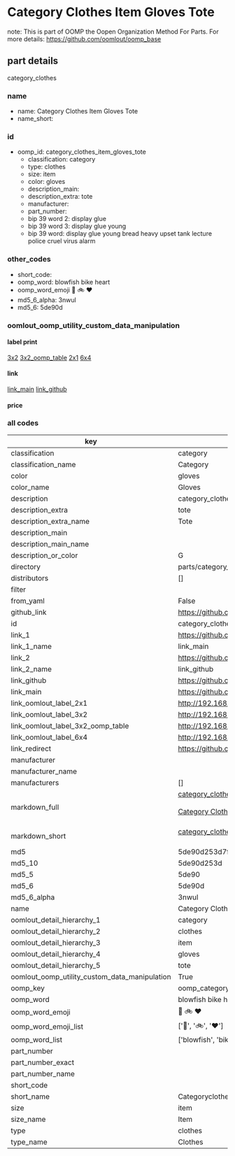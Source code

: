 # Category Clothes Item Gloves Tote  

note: This is part of OOMP the Oopen Organization Method For Parts. For more details: https://github.com/oomlout/oomp_base

##  part details
  



category_clothes



### name
* name: Category Clothes Item Gloves Tote
* name_short: 
### id
* oomp_id: category_clothes_item_gloves_tote
  * classification: category
  * type: clothes
  * size: item
  * color: gloves
  * description_main: 
  * description_extra: tote
  * manufacturer: 
  * part_number: 
  * bip 39 word 2: display glue
  * bip 39 word 3: display glue young
  * bip 39 word: display glue young bread heavy upset tank lecture police cruel virus alarm

### other_codes
* short_code: 
* oomp_word: blowfish bike heart
* oomp_word_emoji :blowfish: :bike: :heart:
* md5_6_alpha: 3nwul
* md5_6: 5de90d






### oomlout_oomp_utility_custom_data_manipulation
#### label print
[3x2](http://192.168.1.245:1112/?label=oomp%203nwul)
[3x2_oomp_table](http://192.168.1.108:1112/?label=oomp%203nwul)
[2x1](http://192.168.1.242:1112/?label=oomp%203nwul)
[6x4](http://192.168.1.55:1112/?label=oomp%203nwul)    

#### link

[link_main](https://github.com/oomlout/oomlout_oomp_version_1_messy/tree/main/parts/category_clothes_item_gloves_tote) [link_github](https://github.com/oomlout/oomlout_oomp_version_1_messy/tree/main/parts/category_clothes_item_gloves_tote)                             

#### price







### all codes 
| key | value |  
| --- | --- |  
| classification | category |  
| classification_name | Category |  
| color | gloves |  
| color_name | Gloves |  
| description | category_clothes |  
| description_extra | tote |  
| description_extra_name | Tote |  
| description_main |  |  
| description_main_name |  |  
| description_or_color | G  |  
| directory | parts/category_clothes_item_gloves_tote |  
| distributors | [] |  
| filter |  |  
| from_yaml | False |  
| github_link | https://github.com/oomlout/oomlout_oomp_part_src/tree/main/parts/category_clothes_item_gloves_tote |  
| id | category_clothes_item_gloves_tote |  
| link_1 | https://github.com/oomlout/oomlout_oomp_version_1_messy/tree/main/parts/category_clothes_item_gloves_tote |  
| link_1_name | link_main |  
| link_2 | https://github.com/oomlout/oomlout_oomp_version_1_messy/tree/main/parts/category_clothes_item_gloves_tote |  
| link_2_name | link_github |  
| link_github | https://github.com/oomlout/oomlout_oomp_version_1_messy/tree/main/parts/category_clothes_item_gloves_tote |  
| link_main | https://github.com/oomlout/oomlout_oomp_version_1_messy/tree/main/parts/category_clothes_item_gloves_tote |  
| link_oomlout_label_2x1 | http://192.168.1.242:1112/?label=oomp%203nwul |  
| link_oomlout_label_3x2 | http://192.168.1.245:1112/?label=oomp%203nwul |  
| link_oomlout_label_3x2_oomp_table | http://192.168.1.108:1112/?label=oomp%203nwul |  
| link_oomlout_label_6x4 | http://192.168.1.55:1112/?label=oomp%203nwul |  
| link_redirect | https://github.com/oomlout/oomlout_oomp_version_1_messy/tree/main/parts/category_clothes_item_gloves_tote |  
| manufacturer |  |  
| manufacturer_name |  |  
| manufacturers | [] |  
| markdown_full | [category_clothes_item_gloves_tote](none)<br>[](none)<br>[Category Clothes Item Gloves Tote](none)<br><br> |  
| markdown_short | [category_clothes_item_gloves_tote](none)<br><br> |  
| md5 | 5de90d253d7f1bb7bcb531b7fe98f9fc |  
| md5_10 | 5de90d253d |  
| md5_5 | 5de90 |  
| md5_6 | 5de90d |  
| md5_6_alpha | 3nwul |  
| name | Category Clothes Item Gloves Tote |  
| oomlout_detail_hierarchy_1 | category |  
| oomlout_detail_hierarchy_2 | clothes |  
| oomlout_detail_hierarchy_3 | item |  
| oomlout_detail_hierarchy_4 | gloves |  
| oomlout_detail_hierarchy_5 | tote |  
| oomlout_oomp_utility_custom_data_manipulation | True |  
| oomp_key | oomp_category_clothes_item_gloves_tote |  
| oomp_word | blowfish bike heart |  
| oomp_word_emoji | :blowfish: :bike: :heart: |  
| oomp_word_emoji_list | [':blowfish:', ':bike:', ':heart:'] |  
| oomp_word_list | ['blowfish', 'bike', 'heart'] |  
| part_number |  |  
| part_number_exact |  |  
| part_number_name |  |  
| short_code |  |  
| short_name | Categoryclothes |  
| size | item |  
| size_name | Item |  
| type | clothes |  
| type_name | Clothes |  
